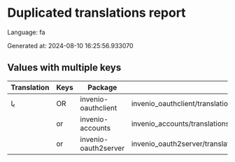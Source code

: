 # Duplicated translations report

Language: fa

Generated at: 2024-08-10 16:25:56.933070


## Values with multiple keys


| Translation | Keys | Package | File |
|-------------|------| --- | --- |
| یا| OR | invenio-oauthclient | invenio_oauthclient/translations/fa/LC_MESSAGES/messages.po |
|| or | invenio-accounts | invenio_accounts/translations/fa/LC_MESSAGES/messages.po |
|| or | invenio-oauth2server | invenio_oauth2server/translations/fa/LC_MESSAGES/messages.po |
